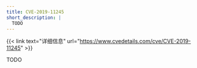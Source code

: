 ```yaml
---
title: CVE-2019-11245
short_description: |
  TODO
---
```


{{< link text="详细信息" url="https://www.cvedetails.com/cve/CVE-2019-11245" >}}

TODO